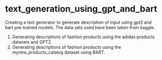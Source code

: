 # text_generation_using_gpt_and_bart
Creating a text generator to generate description of input using gpt2 and bart pre-trained models. 
The data sets used have been taken from kaggle.
1. Generating descriptions of fashion products using the adidas products datasets and GPT2.
2. Generating descriptions of fashion products using the myntra_products_catalog dataset using BART.
